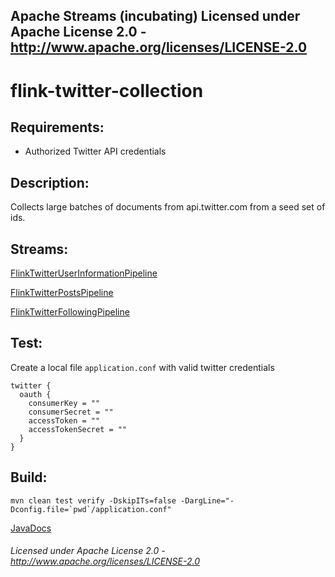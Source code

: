Apache Streams (incubating)
Licensed under Apache License 2.0 - http://www.apache.org/licenses/LICENSE-2.0
--------------------------------------------------------------------------------

flink-twitter-collection
========================

Requirements:
-------------
 - Authorized Twitter API credentials

Description:
------------
Collects large batches of documents from api.twitter.com from a seed set of ids.

Streams:
--------

<a href="FlinkTwitterUserInformationPipeline.html" target="_self">FlinkTwitterUserInformationPipeline</a>

<a href="FlinkTwitterPostsPipeline.html" target="_self">FlinkTwitterPostsPipeline</a>

<a href="FlinkTwitterFollowingPipeline.html" target="_self">FlinkTwitterFollowingPipeline</a>

Test:
-----

Create a local file `application.conf` with valid twitter credentials

    twitter {
      oauth {
        consumerKey = ""
        consumerSecret = ""
        accessToken = ""
        accessTokenSecret = ""
      }
    }
    
Build:
---------

    mvn clean test verify -DskipITs=false -DargLine="-Dconfig.file=`pwd`/application.conf"

[JavaDocs](apidocs/index.html "JavaDocs")

###### Licensed under Apache License 2.0 - http://www.apache.org/licenses/LICENSE-2.0
